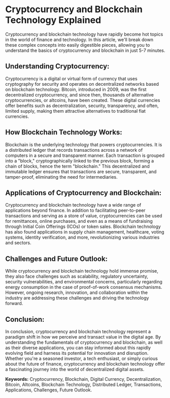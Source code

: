 # Cryptocurrency and Blockchain Technology Explained

Cryptocurrency and blockchain technology have rapidly become hot topics in the world of finance and technology. In this article, we'll break down these complex concepts into easily digestible pieces, allowing you to understand the basics of cryptocurrency and blockchain in just 5-7 minutes.

## Understanding Cryptocurrency:

Cryptocurrency is a digital or virtual form of currency that uses cryptography for security and operates on decentralized networks based on blockchain technology. Bitcoin, introduced in 2009, was the first decentralized cryptocurrency, and since then, thousands of alternative cryptocurrencies, or altcoins, have been created. These digital currencies offer benefits such as decentralization, security, transparency, and often, limited supply, making them attractive alternatives to traditional fiat currencies.

## How Blockchain Technology Works:

Blockchain is the underlying technology that powers cryptocurrencies. It is a distributed ledger that records transactions across a network of computers in a secure and transparent manner. Each transaction is grouped into a "block," cryptographically linked to the previous block, forming a chain of blocks, hence the term "blockchain." This decentralized and immutable ledger ensures that transactions are secure, transparent, and tamper-proof, eliminating the need for intermediaries.

## Applications of Cryptocurrency and Blockchain:

Cryptocurrency and blockchain technology have a wide range of applications beyond finance. In addition to facilitating peer-to-peer transactions and serving as a store of value, cryptocurrencies can be used for remittances, online purchases, and even as a means of fundraising through Initial Coin Offerings (ICOs) or token sales. Blockchain technology has also found applications in supply chain management, healthcare, voting systems, identity verification, and more, revolutionizing various industries and sectors.

## Challenges and Future Outlook:

While cryptocurrency and blockchain technology hold immense promise, they also face challenges such as scalability, regulatory uncertainty, security vulnerabilities, and environmental concerns, particularly regarding energy consumption in the case of proof-of-work consensus mechanisms. However, ongoing research, innovation, and collaboration within the industry are addressing these challenges and driving the technology forward.

## Conclusion:

In conclusion, cryptocurrency and blockchain technology represent a paradigm shift in how we perceive and transact value in the digital age. By understanding the fundamentals of cryptocurrency and blockchain, as well as their diverse applications, you can stay informed about this rapidly evolving field and harness its potential for innovation and disruption. Whether you're a seasoned investor, a tech enthusiast, or simply curious about the future of finance, cryptocurrency and blockchain technology offer a fascinating journey into the world of decentralized digital assets.

**Keywords:** Cryptocurrency, Blockchain, Digital Currency, Decentralization, Bitcoin, Altcoins, Blockchain Technology, Distributed Ledger, Transactions, Applications, Challenges, Future Outlook.
